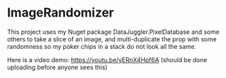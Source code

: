 # ImageRandomizer
This project uses my Nuget package DataJuggler.PixelDatabase and some others to take a slice of an image, and multi-duplicate the prop with some randomness 
so my poker chips in a stack do not look all the same.

Here is a video demo:
https://youtu.be/yERnX4Hpf6A (should be done uploading before anyone sees this)


